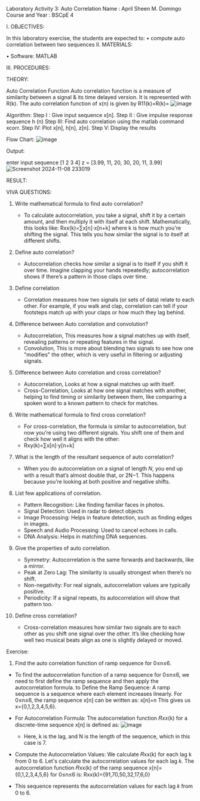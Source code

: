 Laboratory Activity 3: Auto Correlation
Name			: April Sheen M. Domingo
Course and Year	: BSCpE 4



I.	OBJECTIVES:

In this laboratory exercise, the students are expected to:
•	compute auto correlation between two sequences
II.	MATERIALS:

•	Software: MATLAB

III.	PROCEDURES:

THEORY: 

Auto Correlation Function 
Auto correlation function is a measure of similarity between a signal & its time delayed version. It is represented with R(k). 
The auto correlation function of x(n) is given by 
R11(k)=R(k)= ![image](https://github.com/user-attachments/assets/757c2053-7f4c-4594-9d34-a62b5665666f)

Algorithm: 
Step I : Give input sequence x[n]. 
Step II : Give impulse response sequence h (n) 
Step III: Find auto correlation using the matlab command xcorr. 
Step IV: Plot x[n], h[n], z[n]. 
Step V: Display the results

Flow Chart: 
![image](https://github.com/user-attachments/assets/d7faba04-c939-427c-a66d-34965ccfdb84)

Output: 

enter input sequence [1 2 3 4]
z = [3.99, 11, 20, 30, 20, 11, 3.99]
![Screenshot 2024-11-08 233019](https://github.com/user-attachments/assets/be1cb875-5aa2-4ba1-8d87-43fbc13e160f)

RESULT: 

VIVA QUESTIONS: 
1. Write mathematical formula to find auto correlation?
   - To calculate autocorrelation, you take a signal, shift it by a certain amount, and then multiply it with itself at each shift. Mathematically, this looks like:
     Rxx(k)=∑x[n]⋅x[n+k]
     where k is how much you're shifting the signal. This tells you how similar the signal is to itself at different shifts.

2. Define auto correlation?
   - Autocorrelation checks how similar a signal is to itself if you shift it over time. Imagine clapping your hands repeatedly; autocorrelation shows if there’s a pattern in those claps over time.
   
3. Define correlation
   - Correlation measures how two signals (or sets of data) relate to each other. For example, if you walk and clap, correlation can tell if your footsteps match up with your claps or how much they lag behind.

4. Difference between Auto correlation and convolution?
   - Autocorrelation, This measures how a signal matches up with itself, revealing patterns or repeating features in the signal.
   - Convolution, This is more about blending two signals to see how one "modifies" the other, which is very useful in filtering or adjusting signals.

5. Difference between Auto correlation and cross correlation?
   - Autocorrelation, Looks at how a signal matches up with itself.
   - Cross-Correlation, Looks at how one signal matches with another, helping to find timing or similarity between them, like comparing a spoken word to a known pattern to check for matches.

6. Write mathematical formula to find cross correlation?
   - For cross-correlation, the formula is similar to autocorrelation, but now you’re using two different signals. You shift one of them and check how well it aligns with the other:
   - Rxy(k)=∑x[n]⋅y[n+k]
     
7. What is the length of the resultant sequence of auto correlation?
   - When you do autocorrelation on a signal of length 𝑁, you end up with a result that’s almost double that, or 2N−1. This happens because you’re looking at both positive and negative shifts.

8. List few applications of correlation.
   - Pattern Recognition: Like finding familiar faces in photos.
   - Signal Detection: Used in radar to detect objects
   - Image Processing: Helps in feature detection, such as finding edges in images.
   - Speech and Audio Processing: Used to cancel echoes in calls.
   - DNA Analysis: Helps in matching DNA sequences.
     
9. Give the properties of auto correlation.
    - Symmetry: Autocorrelation is the same forwards and backwards, like a mirror.
    - Peak at Zero Lag: The similarity is usually strongest when there’s no shift.
    - Non-negativity: For real signals, autocorrelation values are typically positive.
    - Periodicity: If a signal repeats, its autocorrelation will show that pattern too.
      
10. Define cross correlation?
    - Cross-correlation measures how similar two signals are to each other as you shift one signal over the other. It’s like checking how well two musical beats align as one is slightly delayed or moved.
      

Exercise: 
1.	Find the auto correlation function of ramp sequence for 0≤n≤6.
   - To find the autocorrelation function of a ramp sequence for 0≤n≤6, we need to first define the ramp sequence and then apply the autocorrelation formula.
      to  Define the Ramp Sequence: A ramp sequence is a sequence where each element increases linearly.
     For 0≤n≤6, the ramp sequence x[n] can be written as: x[n]=n
This gives us x={0,1,2,3,4,5,6}.

   - For Autocorrelation Formula:
     The autocorrelation function 𝑅𝑥𝑥(k) for a discrete-time sequence x[n] is defined as:
     ![image](https://github.com/user-attachments/assets/a7bf53ef-4d03-4362-afb9-3ffd2b85166b)
     - Here, k is the lag, and N is the length of the sequence, which in this case is 7.

  - Compute the Autocorrelation Values:
     We calculate 𝑅xx(k) for each lag k from 0 to 6.
     Let's calculate the autocorrelation values for each lag 𝑘.
    The autocorrelation function 𝑅xx​(k) of the ramp sequence x[n]=
    {0,1,2,3,4,5,6} for 0≤n≤6 is:
          Rxx(k)={91,70,50,32,17,6,0}
 - This sequence represents the autocorrelation values for each lag 𝑘 from 0 to 6.
   
